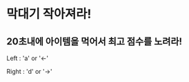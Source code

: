 # 막대기 작아져라!

## 20초내에 아이템을 먹어서 최고 점수를 노려라!

Left  : 'a' or '←'

Right : 'd' or '→'

[PPT 자료]:https://prezi.com/grvzdheb1be-/presentation/
